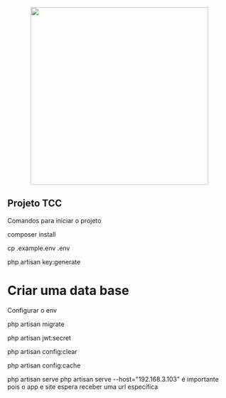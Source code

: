 <p align="center"><img src="https://res.cloudinary.com/dtfbvvkyp/image/upload/v1566331377/laravel-logolockup-cmyk-red.svg" width="400"></p>


## Projeto TCC
<p>Comandos para iniciar o projeto</p>
<p>composer install</p>
<p>cp .example.env .env</p>
<p>php artisan key:generate</p>
<h1>Criar uma data base</h1>
<p>Configurar o env</p>
<p>php artisan migrate</p>
<p>php artisan jwt:secret</p>
<p>php artisan config:clear</p>
<p>php artisan config:cache</p>
<p>php artisan serve php artisan serve --host="192.168.3.103" é importante pois o app e site espera receber uma url específica</p>

